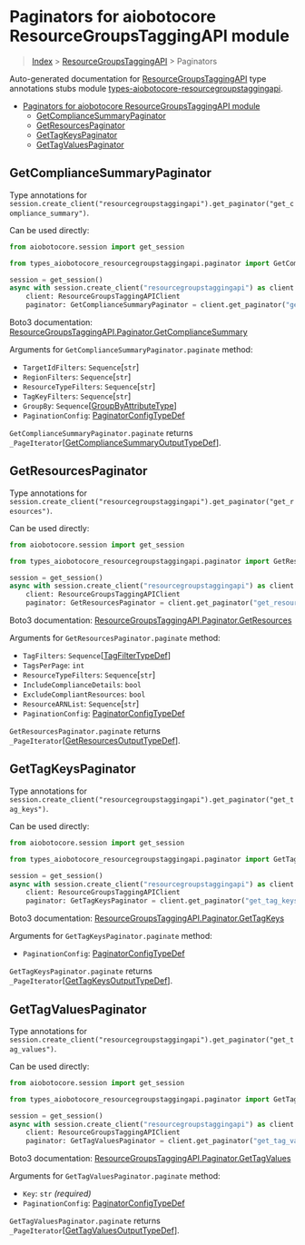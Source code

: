 <a id="paginators-for-aiobotocore-resourcegroupstaggingapi-module"></a>

# Paginators for aiobotocore ResourceGroupsTaggingAPI module

> [Index](..) > [ResourceGroupsTaggingAPI](.) > Paginators

Auto-generated documentation for
[ResourceGroupsTaggingAPI](https://boto3.amazonaws.com/v1/documentation/api/latest/reference/services/resourcegroupstaggingapi.html#ResourceGroupsTaggingAPI)
type annotations stubs module
[types-aiobotocore-resourcegroupstaggingapi](https://pypi.org/project/types-aiobotocore-resourcegroupstaggingapi/).

- [Paginators for aiobotocore ResourceGroupsTaggingAPI module](#paginators-for-aiobotocore-resourcegroupstaggingapi-module)
  - [GetComplianceSummaryPaginator](#getcompliancesummarypaginator)
  - [GetResourcesPaginator](#getresourcespaginator)
  - [GetTagKeysPaginator](#gettagkeyspaginator)
  - [GetTagValuesPaginator](#gettagvaluespaginator)

<a id="getcompliancesummarypaginator"></a>

## GetComplianceSummaryPaginator

Type annotations for
`session.create_client("resourcegroupstaggingapi").get_paginator("get_compliance_summary")`.

Can be used directly:

```python
from aiobotocore.session import get_session

from types_aiobotocore_resourcegroupstaggingapi.paginator import GetComplianceSummaryPaginator

session = get_session()
async with session.create_client("resourcegroupstaggingapi") as client:
    client: ResourceGroupsTaggingAPIClient
    paginator: GetComplianceSummaryPaginator = client.get_paginator("get_compliance_summary")
```

Boto3 documentation:
[ResourceGroupsTaggingAPI.Paginator.GetComplianceSummary](https://boto3.amazonaws.com/v1/documentation/api/latest/reference/services/resourcegroupstaggingapi.html#ResourceGroupsTaggingAPI.Paginator.GetComplianceSummary)

Arguments for `GetComplianceSummaryPaginator.paginate` method:

- `TargetIdFilters`: `Sequence`\[`str`\]
- `RegionFilters`: `Sequence`\[`str`\]
- `ResourceTypeFilters`: `Sequence`\[`str`\]
- `TagKeyFilters`: `Sequence`\[`str`\]
- `GroupBy`:
  `Sequence`\[[GroupByAttributeType](./literals.md#groupbyattributetype)\]
- `PaginationConfig`:
  [PaginatorConfigTypeDef](./type_defs.md#paginatorconfigtypedef)

`GetComplianceSummaryPaginator.paginate` returns
`_PageIterator`\[[GetComplianceSummaryOutputTypeDef](./type_defs.md#getcompliancesummaryoutputtypedef)\].

<a id="getresourcespaginator"></a>

## GetResourcesPaginator

Type annotations for
`session.create_client("resourcegroupstaggingapi").get_paginator("get_resources")`.

Can be used directly:

```python
from aiobotocore.session import get_session

from types_aiobotocore_resourcegroupstaggingapi.paginator import GetResourcesPaginator

session = get_session()
async with session.create_client("resourcegroupstaggingapi") as client:
    client: ResourceGroupsTaggingAPIClient
    paginator: GetResourcesPaginator = client.get_paginator("get_resources")
```

Boto3 documentation:
[ResourceGroupsTaggingAPI.Paginator.GetResources](https://boto3.amazonaws.com/v1/documentation/api/latest/reference/services/resourcegroupstaggingapi.html#ResourceGroupsTaggingAPI.Paginator.GetResources)

Arguments for `GetResourcesPaginator.paginate` method:

- `TagFilters`:
  `Sequence`\[[TagFilterTypeDef](./type_defs.md#tagfiltertypedef)\]
- `TagsPerPage`: `int`
- `ResourceTypeFilters`: `Sequence`\[`str`\]
- `IncludeComplianceDetails`: `bool`
- `ExcludeCompliantResources`: `bool`
- `ResourceARNList`: `Sequence`\[`str`\]
- `PaginationConfig`:
  [PaginatorConfigTypeDef](./type_defs.md#paginatorconfigtypedef)

`GetResourcesPaginator.paginate` returns
`_PageIterator`\[[GetResourcesOutputTypeDef](./type_defs.md#getresourcesoutputtypedef)\].

<a id="gettagkeyspaginator"></a>

## GetTagKeysPaginator

Type annotations for
`session.create_client("resourcegroupstaggingapi").get_paginator("get_tag_keys")`.

Can be used directly:

```python
from aiobotocore.session import get_session

from types_aiobotocore_resourcegroupstaggingapi.paginator import GetTagKeysPaginator

session = get_session()
async with session.create_client("resourcegroupstaggingapi") as client:
    client: ResourceGroupsTaggingAPIClient
    paginator: GetTagKeysPaginator = client.get_paginator("get_tag_keys")
```

Boto3 documentation:
[ResourceGroupsTaggingAPI.Paginator.GetTagKeys](https://boto3.amazonaws.com/v1/documentation/api/latest/reference/services/resourcegroupstaggingapi.html#ResourceGroupsTaggingAPI.Paginator.GetTagKeys)

Arguments for `GetTagKeysPaginator.paginate` method:

- `PaginationConfig`:
  [PaginatorConfigTypeDef](./type_defs.md#paginatorconfigtypedef)

`GetTagKeysPaginator.paginate` returns
`_PageIterator`\[[GetTagKeysOutputTypeDef](./type_defs.md#gettagkeysoutputtypedef)\].

<a id="gettagvaluespaginator"></a>

## GetTagValuesPaginator

Type annotations for
`session.create_client("resourcegroupstaggingapi").get_paginator("get_tag_values")`.

Can be used directly:

```python
from aiobotocore.session import get_session

from types_aiobotocore_resourcegroupstaggingapi.paginator import GetTagValuesPaginator

session = get_session()
async with session.create_client("resourcegroupstaggingapi") as client:
    client: ResourceGroupsTaggingAPIClient
    paginator: GetTagValuesPaginator = client.get_paginator("get_tag_values")
```

Boto3 documentation:
[ResourceGroupsTaggingAPI.Paginator.GetTagValues](https://boto3.amazonaws.com/v1/documentation/api/latest/reference/services/resourcegroupstaggingapi.html#ResourceGroupsTaggingAPI.Paginator.GetTagValues)

Arguments for `GetTagValuesPaginator.paginate` method:

- `Key`: `str` *(required)*
- `PaginationConfig`:
  [PaginatorConfigTypeDef](./type_defs.md#paginatorconfigtypedef)

`GetTagValuesPaginator.paginate` returns
`_PageIterator`\[[GetTagValuesOutputTypeDef](./type_defs.md#gettagvaluesoutputtypedef)\].
